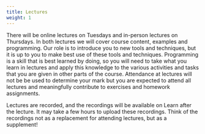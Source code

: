 ```yaml
---
title: Lectures
weight: 1
---
```


There will be online lectures on Tuesdays and in-person lectures on Thursdays. In both lectures we will cover course content, examples and programming. Our role is to introduce you to new tools and techniques, but it is up to you to make best use of these tools and techniques. Programming is a skill that is best learned by doing, so you will need to take what you learn in lectures and apply this knowledge to the various activities and tasks that you are given in other parts of the course. Attendance at lectures will not be be used to determine your mark but you are expected to attend all lectures and meaningfully contribute to exercises and homework assignments.

Lectures are recorded, and the recordings will be available on Learn after the lecture. It may take a few hours to upload these recordings. Think of the recordings not as a replacement for attending lectures, but as a supplement!
